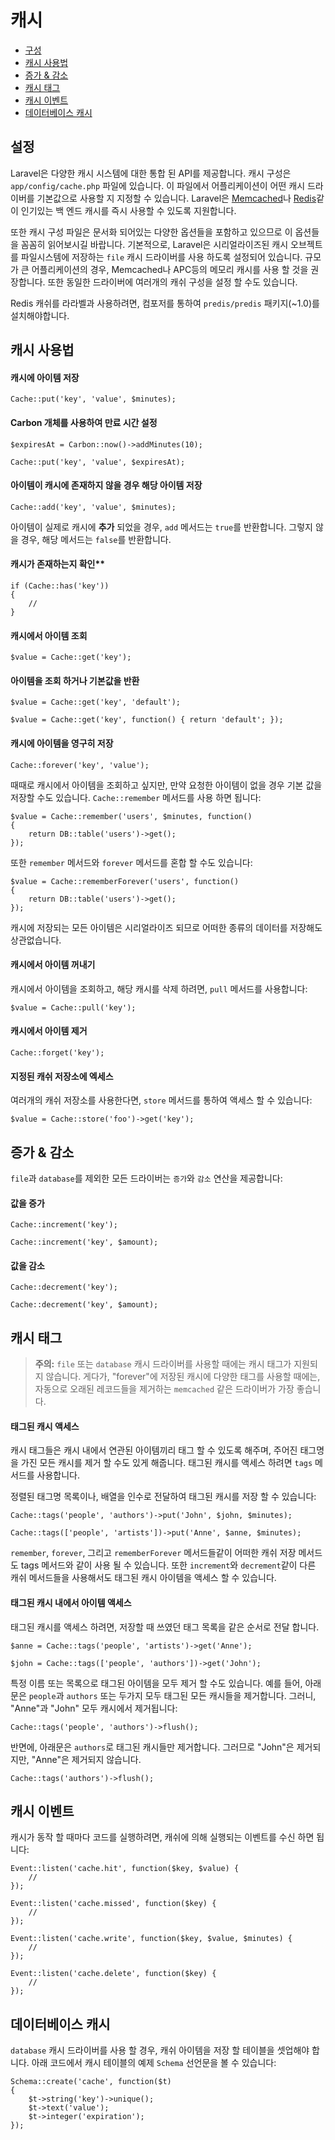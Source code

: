 # 캐시

- [구성](#configuration)
- [캐시 사용법](#cache-usage)
- [증가 & 감소](#increments-and-decrements)
- [캐시 태그](#cache-tags)
- [캐시 이벤트](#cache-events)
- [데이터베이스 캐시](#database-cache)

<a name="configuration"></a>
## 설정

Laravel은 다양한 캐시 시스템에 대한 통합 된 API를 제공합니다. 캐시 구성은 `app/config/cache.php` 파일에 있습니다. 이 파일에서 어플리케이션이 어떤 캐시 드라이버를 기본값으로 사용할 지 지정할 수 있습니다. Laravel은 [Memcached](http://memcached.org)나 [Redis](http://redis.io)같이 인기있는 백 엔드 캐시를 즉시 사용할 수 있도록 지원합니다.

또한 캐시 구성 파일은 문서화 되어있는 다양한 옵션들을 포함하고 있으므로 이 옵션들을 꼼꼼히 읽어보시길 바랍니다. 기본적으로, Laravel은 시리얼라이즈된 캐시 오브젝트를 파일시스템에 저장하는 `file` 캐시 드라이버를 사용 하도록 설정되어 있습니다. 규모가 큰 어플리케이션의 경우, Memcached나 APC등의 메모리 캐시를 사용 할 것을 권장합니다. 또한 동일한 드라이버에 여러개의 캐쉬 구성을 설정 할 수도 있습니다.

Redis 캐쉬를 라라벨과 사용하려면, 컴포저를 통하여 `predis/predis` 패키지(~1.0)를 설치해야합니다.

<a name="cache-usage"></a>
## 캐시 사용법

#### 캐시에 아이템 저장

    Cache::put('key', 'value', $minutes);

#### Carbon 개체를 사용하여 만료 시간 설정

    $expiresAt = Carbon::now()->addMinutes(10);

    Cache::put('key', 'value', $expiresAt);

#### 아이템이 캐시에 존재하지 않을 경우 해당 아이템 저장

    Cache::add('key', 'value', $minutes);

아이템이 실제로 캐시에 **추가** 되었을 경우, `add` 메서드는 `true`를 반환합니다. 그렇지 않을 경우, 해당 메서드는 `false`를 반환합니다.

#### 캐시가 존재하는지 확인**

    if (Cache::has('key'))
    {
        //
    }

#### 캐시에서 아이템 조회

    $value = Cache::get('key');

#### 아이템을 조회 하거나 기본값을 반환

    $value = Cache::get('key', 'default');

    $value = Cache::get('key', function() { return 'default'; });

#### 캐시에 아이템을 영구히 저장

    Cache::forever('key', 'value');

때때로 캐시에서 아이템을 조회하고 싶지만, 만약 요청한 아이템이 없을 경우 기본 값을 저장할 수도 있습니다. `Cache::remember` 메서드를 사용 하면 됩니다:

    $value = Cache::remember('users', $minutes, function()
    {
        return DB::table('users')->get();
    });

또한 `remember` 메서드와 `forever` 메서드를 혼합 할 수도 있습니다:

    $value = Cache::rememberForever('users', function()
    {
        return DB::table('users')->get();
    });

캐시에 저장되는 모든 아이템은 시리얼라이즈 되므로 어떠한 종류의 데이터를 저장해도 상관없습니다.

#### 캐시에서 아이템 꺼내기

캐시에서 아이템을 조회하고, 해당 캐시를 삭제 하려면, `pull` 메서드를 사용합니다:

    $value = Cache::pull('key');

#### 캐시에서 아이템 제거

    Cache::forget('key');

#### 지정된 캐쉬 저장소에 엑세스

여러개의 캐쉬 저장소를 사용한다면, `store` 메서드를 통하여 액세스 할 수 있습니다:

    $value = Cache::store('foo')->get('key');

<a name="increments-and-decrements"></a>
## 증가 & 감소

`file`과 `database`를 제외한 모든 드라이버는 `증가`와 `감소` 연산을 제공합니다:

#### 값을 증가

    Cache::increment('key');

    Cache::increment('key', $amount);

#### 값을 감소

    Cache::decrement('key');

    Cache::decrement('key', $amount);

<a name="cache-tags"></a>
## 캐시 태그

> **주의:** `file` 또는 `database` 캐시 드라이버를 사용할 때에는 캐시 태그가 지원되지 않습니다. 게다가, "forever"에 저장된 캐시에 다양한 태그를 사용할 때에는, 자동으로 오래된 레코드들을 제거하는 `memcached` 같은 드라이버가 가장 좋습니다.

#### 태그된 캐시 액세스

캐시 태그들은 캐시 내에서 연관된 아이템끼리 태그 할 수 있도록 해주며, 주어진 태그명을 가진 모든 캐시를 제거 할 수도 있게 해줍니다. 태그된 캐시를 액세스 하려면 `tags` 메서드를 사용합니다.

정렬된 태그명 목록이나, 배열을 인수로 전달하여 태그된 캐시를 저장 할 수 있습니다:

    Cache::tags('people', 'authors')->put('John', $john, $minutes);

    Cache::tags(['people', 'artists'])->put('Anne', $anne, $minutes);

`remember`, `forever`, 그리고 `rememberForever` 메서드들같이 어떠한 캐쉬 저장 메서드도 tags 메서드와 같이 사용 될 수 있습니다. 또한 `increment`와 `decrement`같이 다른 캐쉬 메서드들을 사용해서도 태그된 캐시 아이템을 액세스 할 수 있습니다.

#### 태그된 캐시 내에서 아이템 액세스

태그된 캐시를 액세스 하려면, 저장할 때 쓰였던 태그 목록을 같은 순서로 전달 합니다.

    $anne = Cache::tags('people', 'artists')->get('Anne');

    $john = Cache::tags(['people', 'authors'])->get('John');

특정 이름 또는 목록으로 태그된 아이템을 모두 제거 할 수도 있습니다. 예를 들어, 아래문은 `people`과 `authors` 또는 두가지 모두 태그된 모든 캐시들을 제거합니다. 그러니, "Anne"과 "John" 모두 캐시에서 제거됩니다:

    Cache::tags('people', 'authors')->flush();

반면에, 아래문은 `authors`로 태그된 캐시들만 제거합니다. 그러므로 "John"은 제거되지만, "Anne"은 제거되지 않습니다.

    Cache::tags('authors')->flush();

<a name="cache-events"></a>
## 캐시 이벤트

캐시가 동작 할 때마다 코드를 실행하려면, 캐쉬에 의해 실행되는 이벤트를 수신 하면 됩니다:

    Event::listen('cache.hit', function($key, $value) {
        //
    });

    Event::listen('cache.missed', function($key) {
        //
    });

    Event::listen('cache.write', function($key, $value, $minutes) {
        //
    });

    Event::listen('cache.delete', function($key) {
        //
    });

<a name="database-cache"></a>
## 데이터베이스 캐시

`database` 캐시 드라이버를 사용 할 경우, 캐쉬 아이템을 저장 할 테이블을 셋업해야 합니다. 아래 코드에서 캐시 테이블의 예제 `Schema` 선언문을 볼 수 있습니다:

    Schema::create('cache', function($t)
    {
        $t->string('key')->unique();
        $t->text('value');
        $t->integer('expiration');
    });
